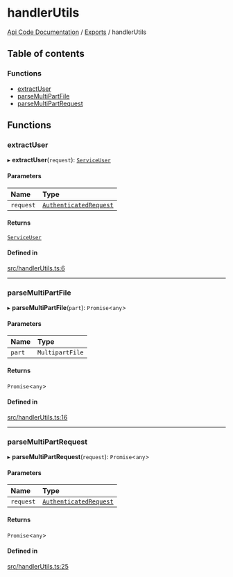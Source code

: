 # handlerUtils
 
[Api Code Documentation](../README.md) / [Exports](../modules.md) / handlerUtils

## Table of contents

### Functions

- [extractUser](handlerUtils.md#extractuser)
- [parseMultiPartFile](handlerUtils.md#parsemultipartfile)
- [parseMultiPartRequest](handlerUtils.md#parsemultipartrequest)

## Functions

### extractUser

▸ **extractUser**(`request`): [`ServiceUser`](../interfaces/service_domain_organization_service_user.ServiceUser.md)

#### Parameters

| Name | Type |
| :------ | :------ |
| `request` | [`AuthenticatedRequest`](../interfaces/httpd_lib.AuthenticatedRequest.md) |

#### Returns

[`ServiceUser`](../interfaces/service_domain_organization_service_user.ServiceUser.md)

#### Defined in

[src/handlerUtils.ts:6](https://github.com/openkfw/TruBudget/blob/e3c318d/api/src/handlerUtils.ts#L6)

___

### parseMultiPartFile

▸ **parseMultiPartFile**(`part`): `Promise`\<`any`\>

#### Parameters

| Name | Type |
| :------ | :------ |
| `part` | `MultipartFile` |

#### Returns

`Promise`\<`any`\>

#### Defined in

[src/handlerUtils.ts:16](https://github.com/openkfw/TruBudget/blob/e3c318d/api/src/handlerUtils.ts#L16)

___

### parseMultiPartRequest

▸ **parseMultiPartRequest**(`request`): `Promise`\<`any`\>

#### Parameters

| Name | Type |
| :------ | :------ |
| `request` | [`AuthenticatedRequest`](../interfaces/httpd_lib.AuthenticatedRequest.md) |

#### Returns

`Promise`\<`any`\>

#### Defined in

[src/handlerUtils.ts:25](https://github.com/openkfw/TruBudget/blob/e3c318d/api/src/handlerUtils.ts#L25)
